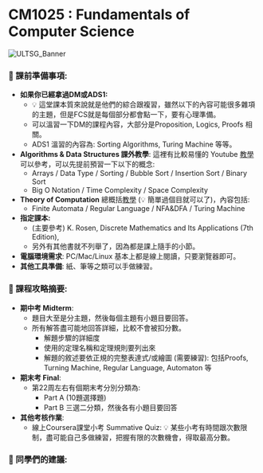 # CM1025 : Fundamentals of Computer Science

![ULTSG_Banner](https://user-images.githubusercontent.com/14081948/160753354-ee8de386-f666-4d3e-b1a6-7055819adabf.png)

### 🔖  課前準備事項:

- **如果你已經拿過DM或ADS1:**
    - 💡 這堂課本質來說就是他們的綜合跟複習，雖然以下的內容可能很多雜項的主題，但是FCS就是每個部分都會點一下，要有心理準備。
    - 可以溫習一下DM的課程內容，大部分是Proposition, Logics, Proofs 相關。
    - ADS1 溫習的內容為: Sorting Algorithms, Turing Machine 等等。
- **Algorithms & Data Structures 課外教學**: 這裡有比較易懂的 Youtube [教學](https://www.youtube.com/watch?v=8hly31xKli0)可以參考，可以先提前預習一下以下的概念:
    - Arrays / Data Type / Sorting / Bubble Sort / Insertion Sort / Binary Sort
    - Big O Notation / Time Complexity / Space Complexity
- **Theory of Computation** 總概括[教學](https://www.youtube.com/playlist?list=PLBlnK6fEyqRgp46KUv4ZY69yXmpwKOIev) (💡 簡單過個目就可以了)，內容包括:
    - Finite Automata / Regular Language / NFA&DFA / Turing Machine
- **指定課本:**
    - (主要參考) K. Rosen, Discrete Mathematics and Its Applications (7th Edition),
    - 另外有其他書就不列舉了，因為都是課上隨手的小節。
- **電腦環境需求**: PC/Mac/Linux 基本上都是線上閱讀，只要瀏覽器即可。
- **其他工具準備**: 紙、筆等之類可以手做練習。

### 📓 課程攻略摘要:

- **期中考 Midterm**:
    - 題目大至是分主題，然後每個主題有小題目要回答。
    - 所有解答盡可能地回答詳細，比較不會被扣分數。
        - 解題步驟的詳細度
        - 使用的定理名稱和定理規則要列出來
        - 解題的敘述要依正規的完整表達式/或繪圖 (需要練習): 包括Proofs, Turning Machine, Regular Language, Automaton 等
- **期末考 Final**:
    - 第22周左右有個期末考分別分類為:
        - Part A (10題選擇題)
        - Part B 三選二分類，然後各有小題目要回答
- **其他考核作業**:
    - 線上Coursera課堂小考 Summative Quiz: 💡 某些小考有時間跟次數限制，盡可能自己多做練習，把握有限的次數機會，得取最高分數。
    

### 🤩 同學們的建議:
